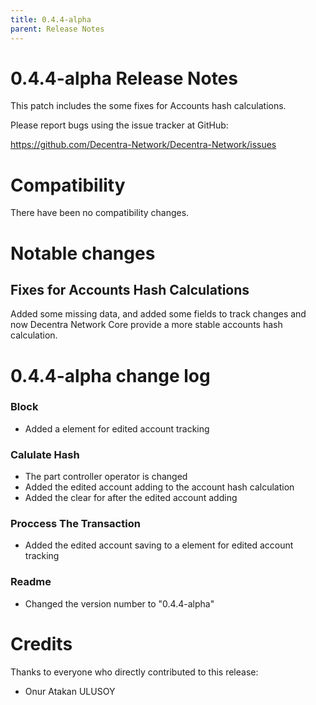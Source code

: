 ```yaml
---
title: 0.4.4-alpha
parent: Release Notes
---
```


0.4.4-alpha Release Notes
====================

This patch includes the some fixes for Accounts hash calculations.

Please report bugs using the issue tracker at GitHub:

  <https://github.com/Decentra-Network/Decentra-Network/issues>

Compatibility
==============

There have been no compatibility changes.

Notable changes
===============

## Fixes for Accounts Hash Calculations
Added some missing data, and added some fields to track changes
and now Decentra Network Core provide a more stable accounts hash calculation.

0.4.4-alpha change log
=================

### Block
- Added a element for edited account tracking

### Calulate Hash
- The part controller operator is changed
- Added the edited account adding to the account hash calculation
- Added the clear for after the edited account adding

### Proccess The Transaction
- Added the edited account saving to a element for edited account tracking

### Readme
- Changed the version number to "0.4.4-alpha"

Credits
=======

Thanks to everyone who directly contributed to this release:

- Onur Atakan ULUSOY
